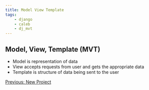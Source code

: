 ```yaml
---
title: Model View Template
tags:
    - django
    - caleb
    - dj_mvt
---
```

## Model, View, Template (MVT)
- Model is representation of data
- View accepts requests from user and gets the appropriate data
- Template is structure of data being sent to the user

[Previous: New Project](cdjcc2.md) 